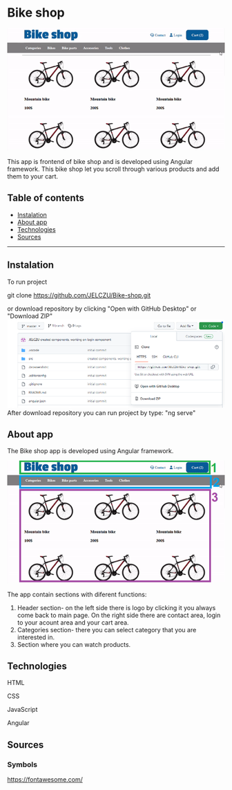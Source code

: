 # Bike shop
![The app](https://github.com/JELCZU/Bike-shop/blob/master/img/The%20app.PNG)

This app is frontend of bike shop and is developed using Angular framework. This bike shop let you scroll through various products and add them to your cart.
## Table of contents
* [Instalation](#Instalation)
* [About app](#About-app)
* [Technologies](#Technologies)
* [Sources](#Sources)

---
## Instalation
To run project

git clone https://github.com/JELCZU/Bike-shop.git

or download repository by clicking "Open with GitHub Desktop" or "Download ZIP"
![How to download](https://github.com/JELCZU/Bike-shop/blob/master/img/How%20to%20download.PNG) 
After download repository you can run project by type:
"ng serve"
## About app
The Bike shop app is developed using  Angular framework.

![The app how to](https://github.com/JELCZU/Bike-shop/blob/master/img/The%20app%20how%20to.PNG)

The app contain sections with diferent functions:
1. Header section- on the left side there is logo by clicking it you always come back to main page. On the right side there are contact area, login to your acount area and your cart area.
2. Categories section- there you can select category that you are interested in.
3. Section where you can watch products.

## Technologies
HTML

CSS

JavaScript

Angular
## Sources
### Symbols
https://fontawesome.com/
